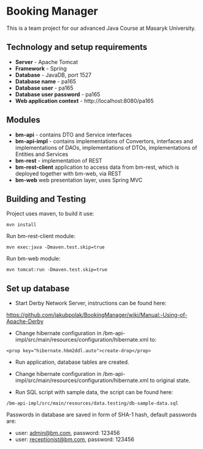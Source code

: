 # Booking Manager

This is a team project for our advanced Java Course at Masaryk University.

## Technology and setup requirements

* __Server__ - Apache Tomcat
* __Framework__ - Spring
* __Database__ - JavaDB, port 1527
* __Database name__ - pa165
* __Database user__ - pa165
* __Database user password__ - pa165
* __Web application context__ - http://localhost:8080/pa165

## Modules
* __bm-api__ - contains DTO and Service interfaces
* __bm-api-impl__ - contains implementations of Convertors, interfaces and implementations of DAOs, implementations of DTOs, implementations of Entities and Services
* __bm-rest__ - implementation of REST
* __bm-rest-client__ application to access data from bm-rest, which is deployed together with bm-web, via REST
* __bm-web__ web presentation layer, uses Spring MVC

## Building and Testing

Project uses maven, to build it use:

```
mvn install
```

Run bm-rest-client module:
```
mvn exec:java -Dmaven.test.skip=true
```

Run bm-web module:
```
mvn tomcat:run -Dmaven.test.skip=true
```

## Set up database

* Start Derby Network Server, instructions can be found here:

https://github.com/jakubpolak/BookingManager/wiki/Manual:-Using-of-Apache-Derby

* Change hibernate configuration in /bm-api-impl/src/main/resources/configuration/hibernate.xml to:

```
<prop key="hibernate.hbm2ddl.auto">create-drop</prop>
```

* Run application, database tables are created.

* Change hibernate configuration in /bm-api-impl/src/main/resources/configuration/hibernate.xml to original state.

* Run SQL script with sample data, the script can be found here:

```
/bm-api-impl/src/main/resources/data.testing/db-sample-data.sql
```

Passwords in database are saved in form of SHA-1 hash, default passwords are:

* user: admin@bm.com, password: 123456
* user: receptionist@bm.com, password: 123456